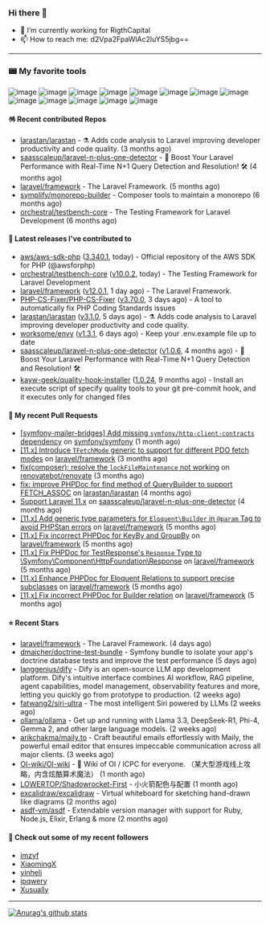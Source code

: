 ### Hi there 👋

- 🔭 I’m currently working for RigthCapital
- 📫 How to reach me: d2Vpa2FpaWlAc2luYS5jbg==

---

### 📟 My favorite tools
![image](https://img.shields.io/badge/Laravel-FF2D20?style=for-the-badge&logo=laravel&logoColor=white)
![image](http://img.shields.io/badge/-PHPStorm-181717?style=for-the-badge&logo=phpstorm&logoColor=white)
![image](https://img.shields.io/badge/Github%20Actions-282a2e?style=for-the-badge&logo=githubactions&logoColor=367cfe)
![image](https://img.shields.io/badge/Jira-0052CC?style=for-the-badge&logo=Jira&logoColor=white)
![image](https://img.shields.io/badge/Sentry-black?style=for-the-badge&logo=Sentry&logoColor=#362D59)
![image](https://img.shields.io/badge/ChatGPT-74aa9c?style=for-the-badge&logo=openai&logoColor=white)
![image](https://img.shields.io/badge/Medium-12100E?style=for-the-badge&logo=medium&logoColor=white)
![image](https://img.shields.io/badge/RSS-FFA500?style=for-the-badge&logo=rss&logoColor=white)
![image](https://img.shields.io/badge/Amazon_AWS-FF9900?style=for-the-badge&logo=amazonaws&logoColor=white)
![image](https://img.shields.io/badge/Slack-4A154B?style=for-the-badge&logo=slack&logoColor=white)
![image](https://img.shields.io/badge/Zoom-2D8CFF?style=for-the-badge&logo=zoom&logoColor=white)
![image](https://img.shields.io/badge/Netflix-E50914?style=for-the-badge&logo=netflix&logoColor=white)
![image](https://img.shields.io/badge/Spotify-1ED760?&style=for-the-badge&logo=spotify&logoColor=white)

#### 🪅 Recent contributed Repos

- [larastan/larastan](https://github.com/larastan/larastan) - ⚗️ Adds code analysis to Laravel improving developer productivity and code quality. (3 months ago)
- [saasscaleup/laravel-n-plus-one-detector](https://github.com/saasscaleup/laravel-n-plus-one-detector) - 🚀 Boost Your Laravel Performance with Real-Time N&#43;1 Query Detection and Resolution! 🛠️ (4 months ago)
- [laravel/framework](https://github.com/laravel/framework) - The Laravel Framework. (5 months ago)
- [symplify/monorepo-builder](https://github.com/symplify/monorepo-builder) - Composer tools to maintain a monorepo (6 months ago)
- [orchestral/testbench-core](https://github.com/orchestral/testbench-core) - The Testing Framework for Laravel Development (6 months ago)

#### 🔭 Latest releases I've contributed to

- [aws/aws-sdk-php](https://github.com/aws/aws-sdk-php) ([3.340.1](https://github.com/aws/aws-sdk-php/releases/tag/3.340.1), today) - Official repository of the AWS SDK for PHP (@awsforphp)
- [orchestral/testbench-core](https://github.com/orchestral/testbench-core) ([v10.0.2](https://github.com/orchestral/testbench-core/releases/tag/v10.0.2), today) - The Testing Framework for Laravel Development
- [laravel/framework](https://github.com/laravel/framework) ([v12.0.1](https://github.com/laravel/framework/releases/tag/v12.0.1), 1 day ago) - The Laravel Framework.
- [PHP-CS-Fixer/PHP-CS-Fixer](https://github.com/PHP-CS-Fixer/PHP-CS-Fixer) ([v3.70.0](https://github.com/PHP-CS-Fixer/PHP-CS-Fixer/releases/tag/v3.70.0), 3 days ago) - A tool to automatically fix PHP Coding Standards issues
- [larastan/larastan](https://github.com/larastan/larastan) ([v3.1.0](https://github.com/larastan/larastan/releases/tag/v3.1.0), 5 days ago) - ⚗️ Adds code analysis to Laravel improving developer productivity and code quality.
- [worksome/envy](https://github.com/worksome/envy) ([v1.3.1](https://github.com/worksome/envy/releases/tag/v1.3.1), 6 days ago) - Keep your .env.example file up to date
- [saasscaleup/laravel-n-plus-one-detector](https://github.com/saasscaleup/laravel-n-plus-one-detector) ([v1.0.6](https://github.com/saasscaleup/laravel-n-plus-one-detector/releases/tag/v1.0.6), 4 months ago) - 🚀 Boost Your Laravel Performance with Real-Time N&#43;1 Query Detection and Resolution! 🛠️
- [kayw-geek/quality-hook-installer](https://github.com/kayw-geek/quality-hook-installer) ([1.0.24](https://github.com/kayw-geek/quality-hook-installer/releases/tag/1.0.24), 9 months ago) - Install an execute script of specify quality tools to your git pre-commit hook, and it executes only for changed files

#### 🔨 My recent Pull Requests

- [[symfony-mailer-bridges] Add missing `symfony/http-client-contracts` dependency](https://github.com/symfony/symfony/pull/59516) on [symfony/symfony](https://github.com/symfony/symfony) (1 month ago)
- [[11.x] Introduce `TFetchMode` generic to support for different PDO fetch modes](https://github.com/laravel/framework/pull/53477) on [laravel/framework](https://github.com/laravel/framework) (3 months ago)
- [fix(composer): resolve the `lockFileMaintenance` not working](https://github.com/renovatebot/renovate/pull/32384) on [renovatebot/renovate](https://github.com/renovatebot/renovate) (3 months ago)
- [fix: improve PHPDoc for find method of QueryBuilder to support FETCH_ASSOC](https://github.com/larastan/larastan/pull/2081) on [larastan/larastan](https://github.com/larastan/larastan) (4 months ago)
- [Support Laravel 11.x](https://github.com/saasscaleup/laravel-n-plus-one-detector/pull/3) on [saasscaleup/laravel-n-plus-one-detector](https://github.com/saasscaleup/laravel-n-plus-one-detector) (4 months ago)
- [[11.x] Add generic type parameters for `Eloquent\Builder` in `@param` Tag to avoid PHPStan errors](https://github.com/laravel/framework/pull/52944) on [laravel/framework](https://github.com/laravel/framework) (5 months ago)
- [[11.x] Fix incorrect PHPDoc for KeyBy and GroupBy](https://github.com/laravel/framework/pull/52918) on [laravel/framework](https://github.com/laravel/framework) (5 months ago)
- [[11.x] Fix PHPDoc for TestResponse&#39;s `Response` Type to \Symfony\Component\HttpFoundation\Response](https://github.com/laravel/framework/pull/52915) on [laravel/framework](https://github.com/laravel/framework) (5 months ago)
- [[11.x] Enhance PHPDoc for Eloquent Relations to support precise subclasses](https://github.com/laravel/framework/pull/52775) on [laravel/framework](https://github.com/laravel/framework) (5 months ago)
- [[11.x] Fix incorrect PHPDoc for Builder relation](https://github.com/laravel/framework/pull/52754) on [laravel/framework](https://github.com/laravel/framework) (5 months ago)

#### ⭐ Recent Stars

- [laravel/framework](https://github.com/laravel/framework) - The Laravel Framework. (4 days ago)
- [dmaicher/doctrine-test-bundle](https://github.com/dmaicher/doctrine-test-bundle) - Symfony bundle to isolate your app&#39;s doctrine database tests and improve the test performance (5 days ago)
- [langgenius/dify](https://github.com/langgenius/dify) - Dify is an open-source LLM app development platform. Dify&#39;s intuitive interface combines AI workflow, RAG pipeline, agent capabilities, model management, observability features and more, letting you quickly go from prototype to production. (2 weeks ago)
- [fatwang2/siri-ultra](https://github.com/fatwang2/siri-ultra) - The most intelligent Siri powered by LLMs (2 weeks ago)
- [ollama/ollama](https://github.com/ollama/ollama) - Get up and running with Llama 3.3, DeepSeek-R1, Phi-4, Gemma 2, and other large language models. (2 weeks ago)
- [arikchakma/maily.to](https://github.com/arikchakma/maily.to) - Craft beautiful emails effortlessly with Maily, the powerful email editor that ensures impeccable communication across all major clients. (3 weeks ago)
- [OI-wiki/OI-wiki](https://github.com/OI-wiki/OI-wiki) - :star2: Wiki of OI / ICPC for everyone. （某大型游戏线上攻略，内含炫酷算术魔法） (1 month ago)
- [LOWERTOP/Shadowrocket-First](https://github.com/LOWERTOP/Shadowrocket-First) - 小火箭配色与配置 (1 month ago)
- [excalidraw/excalidraw](https://github.com/excalidraw/excalidraw) - Virtual whiteboard for sketching hand-drawn like diagrams (2 months ago)
- [asdf-vm/asdf](https://github.com/asdf-vm/asdf) - Extendable version manager with support for Ruby, Node.js, Elixir, Erlang &amp; more (2 months ago)

#### 👯 Check out some of my recent followers

- [imzyf](https://github.com/imzyf)
- [XiaomingX](https://github.com/XiaomingX)
- [yinheli](https://github.com/yinheli)
- [ipqwery](https://github.com/ipqwery)
- [Xusually](https://github.com/Xusually)


---



[![Anurag's github stats](https://github-readme-stats.vercel.app/api?username=kayw-geek&show_icons=true&theme=onedark)](https://github.com/kayw-geek)
